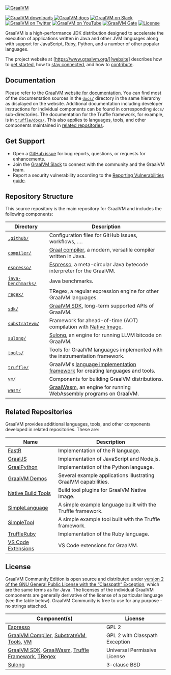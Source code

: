 [![GraalVM](.github/assets/logo_320x64.svg)][website]

[![GraalVM downloads][badge-dl]][downloads] [![GraalVM docs][badge-docs]][docs] [![GraalVM on Slack][badge-slack]][slack] [![GraalVM on Twitter][badge-twitter]][twitter] [![GraalVM on YouTube][badge-yt]][youtube]  [![GraalVM Gate][badge-gate]][gate] [![License][badge-license]](#license)


GraalVM is a high-performance JDK distribution designed to accelerate the execution of applications written in Java and other JVM languages along with support for JavaScript, Ruby, Python, and a number of other popular languages.

The project website at [https://www.graalvm.org/][website] describes how to [get started][getting-started], how to [stay connected][community], and how to [contribute][contributors].

## Documentation

Please refer to the [GraalVM website for documentation][docs]. You can find most of the documentation sources in the [`docs/`](docs/) directory in the same hierarchy as displayed on the website. Additional documentation including developer instructions for individual components can be found in corresponding `docs/` sub-directories. The documentation for the Truffle framework, for example, is in [`truffle/docs/`](truffle/docs/). This also applies to languages, tools, and other components maintained in [related repositories](#related-repositories).

## Get Support

* Open a [GitHub issue][issues] for bug reports, questions, or requests for enhancements.
* Join the [GraalVM Slack][slack] to connect with the community and the GraalVM team.
* Report a security vulnerability according to the [Reporting Vulnerabilities guide][reporting-vulnerabilities].

## Repository Structure

This source repository is the main repository for GraalVM and includes the following components:

Directory | Description
------------ | -------------
[`.github/`](.github/) | Configuration files for GitHub issues, workflows, ….
[`compiler/`](compiler/) | [Graal compiler][reference-compiler], a modern, versatile compiler written in Java.
[`espresso/`](espresso/) | [Espresso][java-on-truffle], a meta-circular Java bytecode interpreter for the GraalVM.
[`java-benchmarks/`](java-benchmarks/) | Java benchmarks.
[`regex/`](regex/) | TRegex, a regular expression engine for other GraalVM languages.
[`sdk/`](sdk/) | [GraalVM SDK][graalvm-sdk], long-term supported APIs of GraalVM.
[`substratevm/`](substratevm/) | Framework for ahead-of-time (AOT) compilation with [Native Image][native-image].
[`sulong/`](sulong/) | [Sulong][reference-sulong], an engine for running LLVM bitcode on GraalVM.
[`tools/`](tools/) | Tools for GraalVM languages implemented with the instrumentation framework.
[`truffle/`](truffle/) | GraalVM's [language implementation framework][truffle] for creating languages and tools.
[`vm/`](vm/) | Components for building GraalVM distributions.
[`wasm/`](wasm/) | [GraalWasm][reference-graalwasm], an engine for running WebAssembly programs on GraalVM.

## Related Repositories

GraalVM provides additional languages, tools, and other components developed in related repositories. These are:

Name         | Description
------------ | -------------
[FastR] | Implementation of the R language.
[GraalJS] | Implementation of JavaScript and Node.js.
[GraalPython] | Implementation of the Python language.
[GraalVM Demos][graalvm-demos] | Several example applications illustrating GraalVM capabilities.
[Native Build Tools][native-build-tools] | Build tool plugins for GraalVM Native Image.
[SimpleLanguage] | A simple example language built with the Truffle framework.
[SimpleTool] | A simple example tool built with the Truffle framework. 
[TruffleRuby] | Implementation of the Ruby language.
[VS Code Extensions][vscode-extensions] | VS Code extensions for GraalVM.

## License

GraalVM Community Edition is open source and distributed under [version 2 of the GNU General Public License with the “Classpath” Exception](LICENSE), which are the same terms as for Java. The licenses of the individual GraalVM components are generally derivative of the license of a particular language (see the table below). GraalVM Community is free to use for any purpose - no strings attached.

Component(s) | License
------------ | -------------
[Espresso](espresso/LICENSE) | GPL 2
[GraalVM Compiler](compiler/LICENSE.md), [SubstrateVM](substratevm/LICENSE), [Tools](tools/LICENSE), [VM](vm/LICENSE_GRAALVM_CE) | GPL 2 with Classpath Exception
[GraalVM SDK](sdk/LICENSE.md), [GraalWasm](wasm/LICENSE), [Truffle Framework](truffle/LICENSE.md), [TRegex](regex/LICENSE.md) | Universal Permissive License
[Sulong](sulong/LICENSE) | 3-clause BSD


[badge-dl]: https://img.shields.io/badge/download-latest-blue
[badge-docs]: https://img.shields.io/badge/docs-read-green
[badge-gate]: https://github.com/oracle/graal/actions/workflows/main.yml/badge.svg
[badge-license]: https://img.shields.io/badge/license-GPLv2+CE-green
[badge-slack]: https://img.shields.io/badge/Slack-join-active?logo=slack
[badge-twitter]: https://img.shields.io/badge/Twitter-@graalvm-active?logo=twitter
[badge-yt]: https://img.shields.io/badge/YouTube-subscribe-active?logo=youtube
[community]: https://www.graalvm.org/community/
[contributors]: https://www.graalvm.org/community/contributors/
[docs]: https://www.graalvm.org/docs/introduction/
[downloads]: https://www.graalvm.org/downloads/
[fastr]: https://github.com/oracle/fastr
[gate]: https://github.com/oracle/graal/actions/workflows/main.yml
[getting-started]: https://www.graalvm.org/docs/getting-started/
[graaljs]: https://github.com/oracle/graaljs
[graalpython]: https://github.com/oracle/graalpython
[graalvm-demos]: https://github.com/graalvm/graalvm-demos
[graalvm-sdk]: https://www.graalvm.org/sdk/javadoc/
[issues]: https://github.com/oracle/graal/issues
[java-on-truffle]: https://www.graalvm.org/reference-manual/java-on-truffle/
[native-build-tools]: https://github.com/graalvm/native-build-tools
[native-image]: https://www.graalvm.org/reference-manual/native-image/
[reference-compiler]: https://www.graalvm.org/reference-manual/compiler/
[reference-graalwasm]: https://www.graalvm.org/reference-manual/wasm/
[reference-sulong]: https://www.graalvm.org/reference-manual/llvm/
[reporting-vulnerabilities]: https://www.oracle.com/corporate/security-practices/assurance/vulnerability/reporting.html
[simplelanguage]: https://github.com/graalvm/simplelanguage
[simpletool]: https://github.com/graalvm/simpletool
[slack]: https://www.graalvm.org/slack-invitation/
[truffle]: https://www.graalvm.org/graalvm-as-a-platform/language-implementation-framework/
[truffleruby]: https://github.com/oracle/truffleruby
[twitter]: https://twitter.com/graalvm
[vscode-extensions]: https://github.com/graalvm/vscode-extensions
[website]: https://www.graalvm.org/
[youtube]: https://www.youtube.com/graalvm
